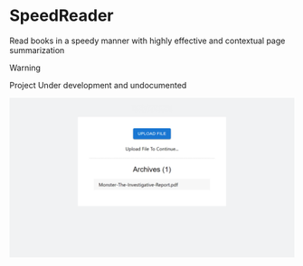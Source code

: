 # SpeedReader


Read books in a speedy manner with highly effective and contextual page summarization


> [!WARNING]
> Project Under development and undocumented


![](./images/speedreader.gif)
